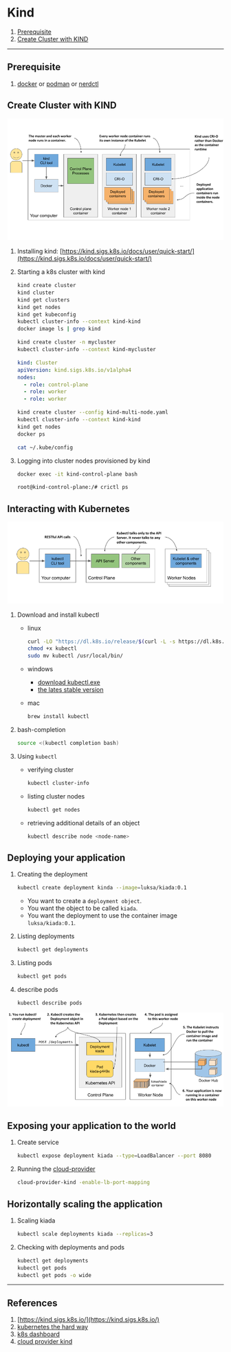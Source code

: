 # Kind

1. [Prerequisite](#prerequisite)
2. [Create Cluster with KIND](#create-cluster-with-kind)

---

## Prerequisite

1. [docker](https://www.docker.com/) or [podman](https://podman.io/) or [nerdctl](https://github.com/containerd/nerdctl)

## Create Cluster with KIND

![kind](./images/kind.png)

1. Installing kind: [https://kind.sigs.k8s.io/docs/user/quick-start/](https://kind.sigs.k8s.io/docs/user/quick-start/)

2. Starting a k8s cluster with kind

   ```sh
   kind create cluster
   kind cluster
   kind get clusters
   kind get nodes
   kind get kubeconfig
   kubectl cluster-info --context kind-kind
   docker image ls | grep kind
   ```

   ```sh
   kind create cluster -n mycluster
   kubectl cluster-info --context kind-mycluster
   ```

   ```yaml
   kind: Cluster
   apiVersion: kind.sigs.k8s.io/v1alpha4
   nodes:
     - role: control-plane
     - role: worker
     - role: worker
   ```

   ```sh
   kind create cluster --config kind-multi-node.yaml
   kubectl cluster-info --context kind-kind
   kind get nodes
   docker ps
   ```

   ```sh
   cat ~/.kube/config
   ```

3. Logging into cluster nodes provisioned by kind

   ```sh
   docker exec -it kind-control-plane bash
   ```

   ```sh
   root@kind-control-plane:/# crictl ps
   ```

## Interacting with Kubernetes

![interact with a k8s cluster](./images/interact-with-a-k8s.png)

1. Download and install kubectl

   - linux

     ```sh
     curl -LO "https://dl.k8s.io/release/$(curl -L -s https://dl.k8s.io/release/stable.txt)/bin/linux/amd64/kubectl"
     chmod +x kubectl
     sudo mv kubectl /usr/local/bin/
     ```

   - windows

     - [download kubectl.exe](https://storage.googleapis.com/kubernetes-release/release/v1.18.2/bin/windows/amd64/kubectl.exe.)
     - [the lates stable version](https://storage.googleapis.com/kubernetes-release/release/stable.txt)

   - mac

     ```sh
     brew install kubectl
     ```

2. bash-completion

   ```sh
   source <(kubectl completion bash)
   ```

3. Using `kubectl`

   - verifying cluster

     ```sh
     kubectl cluster-info
     ```

   - listing cluster nodes

     ```sh
     kubectl get nodes
     ```

   - retrieving additional details of an object

     ```sh
     kubectl describe node <node-name>
     ```

## Deploying your application

1. Creating the deployment

   ```sh
   kubectl create deployment kinda --image=luksa/kiada:0.1
   ```

   - You want to create a `deployment object`.
   - You want the object to be called `kiada`.
   - You want the deployment to use the container image `luksa/kiada:0.1`.

2. Listing deployments

   ```sh
   kubectl get deployments
   ```

3. Listing pods

   ```sh
   kubectl get pods
   ```

4. describe pods

   ```sh
   kubectl describe pods
   ```

![behind the scenes](./images/behind-the-scenes.png)

## Exposing your application to the world

1. Create service

   ```sh
   kubectl expose deployment kiada --type=LoadBalancer --port 8080
   ```

2. Running the [cloud-provider](https://kind.sigs.k8s.io/docs/user/loadbalancer/)

   ```sh
   cloud-provider-kind -enable-lb-port-mapping
   ```

## Horizontally scaling the application

1. Scaling kiada

   ```sh
   kubectl scale deployments kiada --replicas=3
   ```

2. Checking with deployments and pods

    ```sh
    kubectl get deployments
    kubectl get pods
    kubectl get pods -o wide
    ```

---

## References

1. [https://kind.sigs.k8s.io/](https://kind.sigs.k8s.io/)
2. [kubernetes the hard way](https://github.com/kelseyhightower/Kubernetes-the-hard-way)
3. [k8s dashboard](https://kubernetes.io/docs/tasks/access-application-cluster/web-ui-dashboard/)
4. [cloud provider kind](https://github.com/kubernetes-sigs/cloud-provider-kind)
